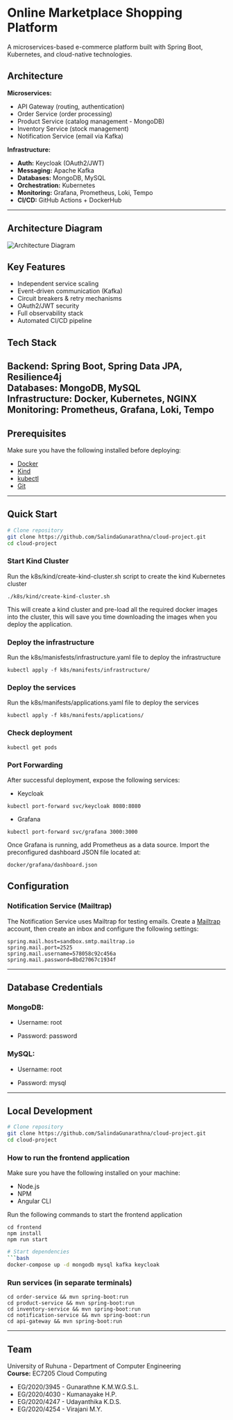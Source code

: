 # Online Marketplace Shopping Platform

A microservices-based e-commerce platform built with Spring Boot, Kubernetes, and cloud-native technologies.

## Architecture

**Microservices:**
- API Gateway (routing, authentication)
- Order Service (order processing)  
- Product Service (catalog management - MongoDB)
- Inventory Service (stock management)
- Notification Service (email via Kafka)

**Infrastructure:**
- **Auth:** Keycloak (OAuth2/JWT)
- **Messaging:** Apache Kafka
- **Databases:** MongoDB, MySQL
- **Orchestration:** Kubernetes
- **Monitoring:** Grafana, Prometheus, Loki, Tempo
- **CI/CD:** GitHub Actions + DockerHub
---
## Architecture Diagram

![Architecture Diagram](Architecture-digrame.png)

## Key Features

- Independent service scaling
- Event-driven communication (Kafka)
- Circuit breakers & retry mechanisms  
- OAuth2/JWT security
- Full observability stack
- Automated CI/CD pipeline


## Tech Stack

**Backend:** Spring Boot, Spring Data JPA, Resilience4j  
**Databases:** MongoDB, MySQL  
**Infrastructure:** Docker, Kubernetes, NGINX  
**Monitoring:** Prometheus, Grafana, Loki, Tempo
---

## Prerequisites
Make sure you have the following installed before deploying:

- [Docker](https://docs.docker.com/get-docker/)
- [Kind](https://kind.sigs.k8s.io/)
- [kubectl](https://kubernetes.io/docs/tasks/tools/)
- [Git](https://git-scm.com/)

---
## Quick Start

```bash
# Clone repository
git clone https://github.com/SalindaGunarathna/cloud-project.git
cd cloud-project
```

### Start Kind Cluster
    
Run the k8s/kind/create-kind-cluster.sh script to create the kind Kubernetes cluster

```shell
./k8s/kind/create-kind-cluster.sh
```
This will create a kind cluster and pre-load all the required docker images into the cluster, this will save you time downloading the images when you deploy the application.

### Deploy the infrastructure

Run the k8s/manisfests/infrastructure.yaml file to deploy the infrastructure

```shell
kubectl apply -f k8s/manifests/infrastructure/
```

### Deploy the services

Run the k8s/manifests/applications.yaml file to deploy the services

```shell
kubectl apply -f k8s/manifests/applications/
```

### Check deployment
```
kubectl get pods
```
### Port Forwarding
After successful deployment, expose the following services:

- Keycloak
```
kubectl port-forward svc/keycloak 8080:8080
```

- Grafana
```
kubectl port-forward svc/grafana 3000:3000
```

Once Grafana is running, add Prometheus as a data source.
Import the preconfigured dashboard JSON file located at:
```
docker/grafana/dashboard.json
```

## Configuration
### Notification Service (Mailtrap)
The Notification Service uses Mailtrap for testing emails.
Create a [Mailtrap](https://mailtrap.io/)
 account, then create an inbox and configure the following settings:
```
spring.mail.host=sandbox.smtp.mailtrap.io
spring.mail.port=2525
spring.mail.username=578058c92c456a
spring.mail.password=8bd27067c1934f
```
---
## Database Credentials

### MongoDB:

- Username: root

- Password: password

### MySQL:

 - Username: root

 - Password: mysql

---

## Local Development

```bash
# Clone repository
git clone https://github.com/SalindaGunarathna/cloud-project.git
cd cloud-project
```

### How to run the frontend application

Make sure you have the following installed on your machine:

- Node.js
- NPM
- Angular CLI

Run the following commands to start the frontend application

```shell
cd frontend
npm install
npm run start
```
```bash
# Start dependencies
```bash
docker-compose up -d mongodb mysql kafka keycloak
```
### Run services (in separate terminals)
```
cd order-service && mvn spring-boot:run
cd product-service && mvn spring-boot:run
cd inventory-service && mvn spring-boot:run
cd notification-service && mvn spring-boot:run
cd api-gateway && mvn spring-boot:run
```
---



## Team

University of Ruhuna - Department of Computer Engineering  
**Course:** EC7205 Cloud Computing

- EG/2020/3945 - Gunarathne K.M.W.G.S.L.
- EG/2020/4030 - Kumanayake H.P.
- EG/2020/4247 - Udayanthika K.D.S.
- EG/2020/4254 - Virajani M.Y.
